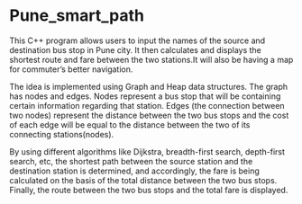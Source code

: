 # Pune_smart_path

This C++ program allows users to input the names of the source and destination bus stop in Pune city. It then calculates and displays the shortest route and fare between the two stations.It will also be having a map for commuter’s better navigation.

The idea is implemented using Graph and Heap data structures.
The graph has nodes and edges. Nodes represent a bus stop that will be containing certain information regarding that station. Edges (the connection between two nodes) represent the distance between the two bus stops and the cost of each edge will be equal to the distance between the two of its connecting stations(nodes). 

By using different algorithms like Dijkstra, breadth-first search, depth-first search, etc, the shortest path between the source station and the destination station is determined, and accordingly, the fare is being calculated on the basis of the total distance between the two bus stops. Finally, the route between the two bus stops and the total fare is displayed.


	
